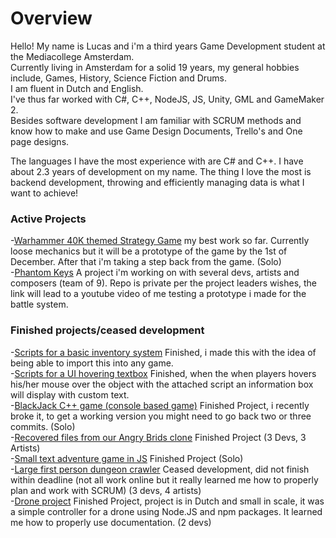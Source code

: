 # Overview

Hello! My name is Lucas and i'm a third years Game Development student at the Mediacollege Amsterdam.</br>
Currently living in Amsterdam for a solid 19 years, my general hobbies include, Games, History, Science Fiction and Drums.</br>
I am fluent in Dutch and English.</br>
I've thus far worked with C#, C++, NodeJS, JS, Unity, GML and GameMaker 2.</br>
Besides software development I am familiar with SCRUM methods and know how to make and use Game Design Documents, Trello's and One page designs.</br>

The languages I have the most experience with are C# and C++.
I have about 2.3 years of development on my name.
The thing I love the most is backend development, throwing and efficiently managing data is what I want to achieve!

### Active Projects
-[Warhammer 40K themed Strategy Game](https://github.com/Shaw358/Wh40K) my best work so far. Currently loose mechanics but it will be a prototype of the game by the 1st of December. After that i'm taking a step back from the game. (Solo)
</br>
-[Phantom Keys](https://youtu.be/SIgHoW8nsvw) A project i'm working on with several devs, artists and composers (team of 9). Repo is private per the project leaders wishes, the link will lead to a youtube video of me testing a prototype i made for the battle system. </br>

### Finished projects/ceased development
-[Scripts for a basic inventory system](https://github.com/Shaw358/CGI/tree/main/Op2) Finished, i made this with the idea of being able to import this into any game.</br>
-[Scripts for a UI hovering textbox](https://github.com/Shaw358/CGI/tree/main/Op4) Finished, when the when players hovers his/her mouse over the object with the attached script an information box will display with custom text. </br>
-[BlackJack C++ game (console based game)](https://github.com/Shaw358/CardCPPGame/tree/master/CardGames) Finished Project, i recently broke it, to get a working version you might need to go back two or three commits. (Solo) </br>
-[Recovered files from our Angry Brids clone](https://github.com/Shaw358/AngryBirdsCloneRecovery) Finished Project (3 Devs, 3 Artists)</br>
-[Small text adventure game in JS](https://github.com/Shaw358/PROJ---txtAG) Finished Project (Solo)</br>
-[Large first person dungeon crawler](https://github.com/Firelonze/ProjectMythe) Ceased development, did not finish within deadline (not all work online but it really learned me how to properly plan and work with SCRUM) (3 devs, 4 artists)</br>
-[Drone project](https://github.com/Shaw358/Input-Output-Jordi-Lucas) Finished Project, project is in Dutch and small in scale, it was a simple controller for a drone using Node.JS and npm packages. It learned me how to properly use documentation. (2 devs)</br>
